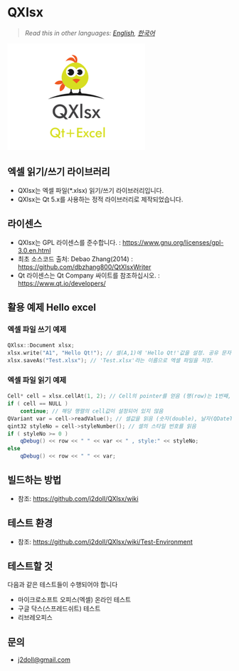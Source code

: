 # QXlsx

> *Read this in other languages: [English](README.md), [한국어](README.ko.md)*

![](image/IMG_0016.PNG)

## 엑셀 읽기/쓰기 라이브러리

* QXlsx는 엑셀 파일(*.xlsx) 읽기/쓰기 라이브러리입니다.
* QXlsx는 Qt 5.x를 사용하는 정적 라이브러리로 제작되었습니다.

## 라이센스
* QXlsx는 GPL 라이센스를 준수합니다. : https://www.gnu.org/licenses/gpl-3.0.en.html
* 최초 소스코드 출처: Debao Zhang(2014) : https://github.com/dbzhang800/QtXlsxWriter
* Qt 라이센스는 Qt Company 싸이트를 참조하십시오. : https://www.qt.io/developers/

## 활용 예제 Hello excel 
### 엑셀 파일 쓰기 예제
```cpp
QXlsx::Document xlsx;
xlsx.write("A1", "Hello Qt!"); // 셀(A,1)에 'Hello Qt!'값을 설정. 공유 문자열 타입으로 설정됨.
xlsx.saveAs("Test.xlsx"); // 'Test.xlsx'라는 이름으로 엑셀 파일을 저장.
```
### 엑셀 파일 읽기 예제
```cpp
Cell* cell = xlsx.cellAt(1, 2); // Cell의 pointer를 얻음 (행(row)는 1번째, 열(column)은 2번째)
if ( cell == NULL )
	continue; // 해당 행렬의 cell값이 설정되어 있지 않음 
QVariant var = cell->readValue(); // 셀값을 읽음 (숫자(double), 날자(QDateTime), 문자열(QString) ...)
qint32 styleNo = cell->styleNumber(); // 셀의 스타일 번호를 읽음
if ( styleNo >= 0 )
	qDebug() << row << " " << var << " , style:" << styleNo;
else
	qDebug() << row << " " << var;
```

## 빌드하는 방법
* 참조: https://github.com/j2doll/QXlsx/wiki

## 테스트 환경
* 참조: https://github.com/j2doll/QXlsx/wiki/Test-Environment

## 테스트할 것
다음과 같은 테스트들이 수행되어야 합니다
- 마이크로소프트 오피스(엑셀) 온라인 테스트
- 구글 닥스(스프레드쉬트) 테스트
- 리브레오피스

## 문의
* j2doll@gmail.com

